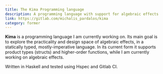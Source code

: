 ```yaml
---
title: The Kima Programming language
description: A programming language with support for algebraic effects
link: https://gitlab.com/michalis_pardalos/kima
category: former
---
```


**Kima** is a programming language I am currently working on. Its main goal is
to explore the practicality and design space of algebraic effects, in a
statically typed, mostly-imperative language. In its current form it supports
product types (structs) and higher-order functions, while I am currently working
on algebraic effects.

Written in Haskell and tested using Hspec and Gitlab CI.


